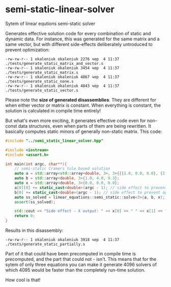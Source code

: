 # semi-static-linear-solver
Sytem of linear equtions semi-static solver

Generates effective solution code for every combination of static and dynamic data.
For instance, this was generated for the same matrix and a same vector, but with different side-effects deliberately untroduced to prevent optimization:

    -rw-rw-r-- 1 okaleniuk okaleniuk 2276 чер  4 11:37 ./tests/generate_static_matrix_and_vector.s
    -rw-rw-r-- 1 okaleniuk okaleniuk 3454 чер  4 11:37 ./tests/generate_static_matrix.s
    -rw-rw-r-- 1 okaleniuk okaleniuk 4867 чер  4 11:37 ./tests/generate_static_none.s
    -rw-rw-r-- 1 okaleniuk okaleniuk 4843 чер  4 11:37 ./tests/generate_static_vector.s

Please note the **size of generated disassemblies**. They are different for when either vector or matrix is constant. When everything is constant, the solution is calculated in compile time entirely!

But what's even more exciting, it generates effective code even for non-const data structures, even when parts of them are being rewritten. It basically computes static minors of generally non-static matrix. This code:

```cpp
#include "../semi_static_linear_solver.hpp"

#include <iostream>
#include <assert.h>

int main(int argc, char**){
    // semi-static Cramers tule based solution
    auto a = std::array<std::array<double, 3>, 3>{{{1.0, 0.0, 0.0}, {2.0, 1.0, 0.0}, {3.0, 2.0, 1.0}}};
    auto b = std::array<double, 3>{1.0, 4.0, 9.3};
    auto x = std::array<double, 3>{0.0, 0.0, 0.0};
    a[0][0] += static_cast<double>(argc - 1); // side effect to prevent optimization
    b[0] += static_cast<double>(argc - 1); // side effect to prevent optimization
    auto ss_solved = linear_equations::semi_static::solve<3>(a, b, x);
    assert(ss_solved);

    std::cout << "Side effect - X output: " << x[0] << " " << x[1] << " " << x[2] << std::endl;
    return 0;
}
```

Results in this disassembly:

    -rw-rw-r-- 1 okaleniuk okaleniuk 3918 чер  4 11:37 ./tests/generate_static_partially.s
    
Part of it that could have been precomputed in compile time is precomputed, and the part that could not - isn't. This means that for the sytem of only three equations you can make it generate 4096 solvers of which 4095 would be faster than the completely run-time solution.

How cool is that!  
